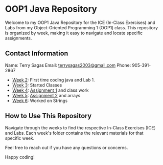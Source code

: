 # OOP1 Java Repository
Welcome to my OOP1 Java Repository for the ICE (In-Class Exercises) and Labs from my Object-Oriented Programming 1 (OOP1) class. This repository is organized by week, making it easy to navigate and locate specific assignments.

## Contact Information
Name: Terry Sagas
Email: terrysagas2003@gmail.com
Phone: 905-391-2867


- [Week 2](week2/): First time coding java and Lab 1.
- [Week 3](week3/): Started Classes
- [Week 4](week4/): [Assignment 1](week4/Assignment%201) and class work
- [Week 5](week5/): [Assignment 2](week5/assignment2) and arrays
- [Week 6](week6/): Worked on Strings

## How to Use This Repository
Navigate through the weeks to find the respective In-Class Exercises (ICE) and Labs. Each week's folder contains the relevant materials for that specific week.

Feel free to reach out if you have any questions or concerns.

Happy coding!

